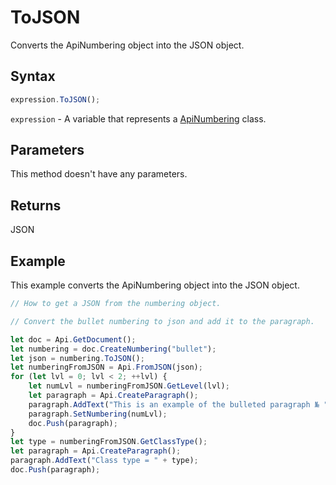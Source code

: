# ToJSON

Converts the ApiNumbering object into the JSON object.

## Syntax

```javascript
expression.ToJSON();
```

`expression` - A variable that represents a [ApiNumbering](../ApiNumbering.md) class.

## Parameters

This method doesn't have any parameters.

## Returns

JSON

## Example

This example converts the ApiNumbering object into the JSON object.

```javascript editor-docx
// How to get a JSON from the numbering object.

// Convert the bullet numbering to json and add it to the paragraph.

let doc = Api.GetDocument();
let numbering = doc.CreateNumbering("bullet");
let json = numbering.ToJSON();
let numberingFromJSON = Api.FromJSON(json);
for (let lvl = 0; lvl < 2; ++lvl) {
	let numLvl = numberingFromJSON.GetLevel(lvl);
	let paragraph = Api.CreateParagraph();
	paragraph.AddText("This is an example of the bulleted paragraph № " + (lvl + 1));
	paragraph.SetNumbering(numLvl);
	doc.Push(paragraph);
}
let type = numberingFromJSON.GetClassType();
let paragraph = Api.CreateParagraph();
paragraph.AddText("Class type = " + type);
doc.Push(paragraph);
```
